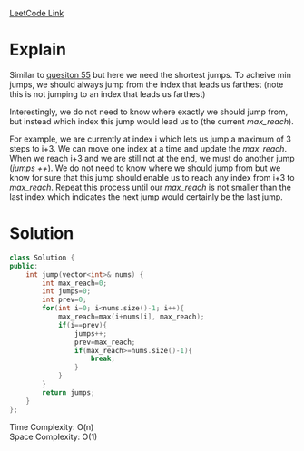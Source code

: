 [LeetCode Link](https://leetcode.com/problems/jump-game-ii/)  

# Explain  
Similar to [quesiton 55](55.md) but here we need the shortest jumps.
To acheive min jumps, we should always jump from the index that leads us farthest (note this is not jumping to an index that leads us farthest)  

Interestingly, we do not need to know where exactly we should jump from, but instead which index this jump would lead us to (the current *max_reach*).  

For example, we are currently at index i which lets us jump a maximum of 3 steps to i+3. We can move one index at a time and update the *max_reach*. When we reach i+3 and we are still not at the end, we must do another jump (*jumps ++*). We do not need to know where we should jump from but we know for sure that this jump should enable us to reach any index from i+3 to *max_reach*. Repeat this process until our *max_reach* is not smaller than the last index which indicates the next jump would certainly be the last jump.

# Solution

```CPP
class Solution {
public:
    int jump(vector<int>& nums) {
        int max_reach=0;
        int jumps=0;
        int prev=0;
        for(int i=0; i<nums.size()-1; i++){
            max_reach=max(i+nums[i], max_reach);
            if(i==prev){
                jumps++;
                prev=max_reach;
                if(max_reach>=nums.size()-1){
                    break;
                }   
            }
        }
        return jumps;
    }
};
```
Time Complexity: O(n)  
Space Complexity: O(1)
